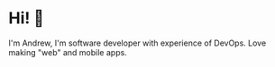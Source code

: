 # Hi! 👋

I'm Andrew, I'm software developer with experience of DevOps. Love making "web" and mobile apps.
